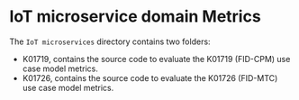 # IoT microservice domain Metrics
The `IoT microservices` directory contains two folders:
- K01719, contains the source code to evaluate the K01719 (FID-CPM) use case model metrics.
- K01726, contains the source code to evaluate the K01726 (FID-MTC) use case model metrics.
